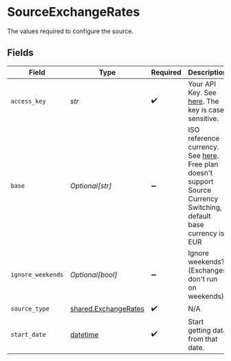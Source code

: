 # SourceExchangeRates

The values required to configure the source.


## Fields

| Field                                                                                                                                                                                                                                        | Type                                                                                                                                                                                                                                         | Required                                                                                                                                                                                                                                     | Description                                                                                                                                                                                                                                  | Example                                                                                                                                                                                                                                      |
| -------------------------------------------------------------------------------------------------------------------------------------------------------------------------------------------------------------------------------------------- | -------------------------------------------------------------------------------------------------------------------------------------------------------------------------------------------------------------------------------------------- | -------------------------------------------------------------------------------------------------------------------------------------------------------------------------------------------------------------------------------------------- | -------------------------------------------------------------------------------------------------------------------------------------------------------------------------------------------------------------------------------------------- | -------------------------------------------------------------------------------------------------------------------------------------------------------------------------------------------------------------------------------------------- |
| `access_key`                                                                                                                                                                                                                                 | *str*                                                                                                                                                                                                                                        | :heavy_check_mark:                                                                                                                                                                                                                           | Your API Key. See <a href="https://apilayer.com/marketplace/exchangerates_data-api">here</a>. The key is case sensitive.                                                                                                                     |                                                                                                                                                                                                                                              |
| `base`                                                                                                                                                                                                                                       | *Optional[str]*                                                                                                                                                                                                                              | :heavy_minus_sign:                                                                                                                                                                                                                           | ISO reference currency. See <a href="https://www.ecb.europa.eu/stats/policy_and_exchange_rates/euro_reference_exchange_rates/html/index.en.html">here</a>. Free plan doesn't support Source Currency Switching, default base currency is EUR | EUR                                                                                                                                                                                                                                          |
| `ignore_weekends`                                                                                                                                                                                                                            | *Optional[bool]*                                                                                                                                                                                                                             | :heavy_minus_sign:                                                                                                                                                                                                                           | Ignore weekends? (Exchanges don't run on weekends)                                                                                                                                                                                           |                                                                                                                                                                                                                                              |
| `source_type`                                                                                                                                                                                                                                | [shared.ExchangeRates](../../models/shared/exchangerates.md)                                                                                                                                                                                 | :heavy_check_mark:                                                                                                                                                                                                                           | N/A                                                                                                                                                                                                                                          |                                                                                                                                                                                                                                              |
| `start_date`                                                                                                                                                                                                                                 | [datetime](https://docs.python.org/3/library/datetime.html#datetime-objects)                                                                                                                                                                 | :heavy_check_mark:                                                                                                                                                                                                                           | Start getting data from that date.                                                                                                                                                                                                           | YYYY-MM-DD                                                                                                                                                                                                                                   |